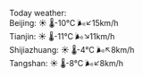 Today weather:  
Beijing: ☀️   🌡️-10°C 🌬️↙15km/h  
Tianjin: ☀️   🌡️-11°C 🌬️↘11km/h  
Shijiazhuang: ☀️   🌡️-4°C 🌬️↖8km/h  
Tangshan: ☀️   🌡️-8°C 🌬️↙8km/h  
